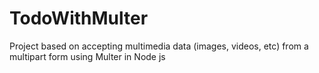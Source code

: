 # TodoWithMulter
Project based on accepting multimedia data (images, videos, etc) from a multipart form using Multer in Node js 
